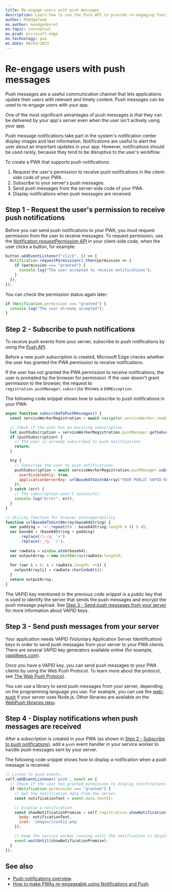 ```yaml
---
title: Re-engage users with push messages
description: Learn how to use the Push API to provide re-engaging functionality in your Progressive Web App (PWA).
author: MSEdgeTeam
ms.author: msedgedevrel
ms.topic: conceptual
ms.prod: microsoft-edge
ms.technology: pwa
ms.date: 08/03/2023
---
```

# Re-engage users with push messages

Push messages are a useful communication channel that lets applications update their users with relevant and timely content. Push messages can be used to re-engage users with your app.

One of the most significant advantages of push messages is that they can be delivered by your app's server even when the user isn't actively using your app.

Push message notifications take part in the system's notification center display images and text information.  Notifications are useful to alert the user about an important updates in your app.  However, notifications should be used rarely, because they tend to be disruptive to the user's workflow.

To create a PWA that supports push notifications:

1.  Request the user's permission to receive push notifications in the client-side code of your PWA.
1.  Subscribe to your server's push messages.
1.  Send push messages from the server-side code of your PWA.
1.  Display notifications when push messages are received.


<!-- ====================================================================== -->
## Step 1 - Request the user's permission to receive push notifications

Before you can send push notifications to your PWA, you must request permission from the user to receive messages.  To request permission, use the [Notification.requestPermission API](https://developer.mozilla.org/docs/Web/API/Notification/requestPermission_static) in your client-side code, when the user clicks a button, for example:

```javascript
button.addEventListener("click", () => {
  Notification.requestPermission().then(permission => {
    if (permission === "granted") {
      console.log("The user accepted to receive notifications");
    }
  });
});
```

You can check the permission status again later:

```javascript
if (Notification.permission === "granted") {
  console.log("The user already accepted");
}
```


<!-- ====================================================================== -->
## Step 2 - Subscribe to push notifications

To receive push events from your server, subscribe to push notifications by using the [Push API](https://developer.mozilla.org/docs/Web/API/Push_API).

Before a new push subscription is created, Microsoft Edge checks whether the user has granted the PWA permission to receive notifications.

If the user has not granted the PWA permission to receive notifications, the user is prompted by the browser for permission.  If the user doesn't grant permission to the browser, the request to `registration.pushManager.subscribe` throws a `DOMException`.

The following code snippet shows how to subscribe to push notifications in your PWA:

```javascript
async function subscribeToPushMessages() {
  const serviceWorkerRegistration = await navigator.serviceWorker.ready;

  // Check if the user has an existing subscription
  let pushSubscription = serviceWorkerRegistration.pushManager.getSubscription();
  if (pushSubscription) {
    // The user is already subscribed to push notifications
    return;
  }

  try {
    // Subscribe the user to push notifications
    pushSubscription = await serviceWorkerRegistration.pushManager.subscribe({
      userVisibleOnly: true,
      applicationServerKey: urlBase64ToUint8Array("YOUR PUBLIC VAPID KEY HERE")
    });
  } catch (err) {
    // The subscription wasn't successful.
    console.log("Error", err);
  }
}

// Utility function for browser interoperability
function urlBase64ToUint8Array(base64String) {
  var padding = '='.repeat((4 - base64String.length % 4) % 4);
  var base64 = (base64String + padding)
      .replace(/\-/g, '+')
      .replace(/_/g, '/');
  
  var rawData = window.atob(base64);
  var outputArray = new Uint8Array(rawData.length);
  
  for (var i = 0; i < rawData.length; ++i) {
    outputArray[i] = rawData.charCodeAt(i);
  }
  return outputArray;
}
```

The VAPID key mentioned in the previous code snippet is a public key that is used to identify the server that sends the push messages and encrypt the push message payload.  See [Step 3 - Send push messages from your server](#step-3---send-push-messages-from-your-server) for more information about VAPID keys.


<!-- ====================================================================== -->
## Step 3 - Send push messages from your server

Your application needs VAPID (Voluntary Application Server Identification) keys in order to send push messages from your server to your PWA clients.  There are several VAPID key generators available online (for example, [vapidkeys.com](https://vapidkeys.com)).

Once you have a VAPID key, you can send push messages to your PWA clients by using the Web Push Protocol. To learn more about the protocol, see [The Web Push Protocol](https://web.dev/push-notifications-web-push-protocol/).

You can use a library to send push messages from your server, depending on the programming language you use.  For example, you can use the [web-push](https://github.com/web-push-libs/web-push) if your server uses Node.js. Other libraries are available on the [WebPush libraries repo](https://github.com/web-push-libs/).


<!-- ====================================================================== -->
## Step 4 - Display notifications when push messages are received

After a subscription is created in your PWA (as shown in [Step 2 - Subscribe to push notifications](#step-2---subscribe-to-push-notifications)), add a `push` event handler in your service worker to handle push messages sent by your server.

The following code snippet shows how to display a notification when a push message is received:

```javascript
// Listen to push events.
self.addEventListener('push', event => {
  // Check if the user has granted permission to display notifications.
  if (Notification.permission === "granted") {
    // Get the notification data from the server.
    const notificationText = event.data.text();

    // Display a notification.
    const showNotificationPromise = self.registration.showNotification('Sample PWA', {
      body: notificationText,
      icon: 'images/icon512.png'
    });

    // Keep the service worker running until the notification is displayed.
    event.waitUntil(showNotificationPromise);
  }
});
```

<!-- ====================================================================== -->
## See also

* [Push notifications overview](https://web.dev/push-notifications-overview/).
* [How to make PWAs re-engageable using Notifications and Push](https://developer.mozilla.org/docs/Web/Progressive_web_apps/Tutorials/js13kGames/Re-engageable_Notifications_Push).
